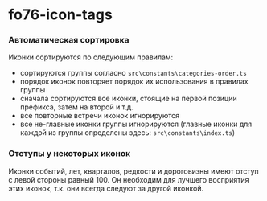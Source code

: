 # fo76-icon-tags


### Автоматическая сортировка

Иконки сортируются по следующим правилам:
 - сортируются группы согласно `src\constants\categories-order.ts`
 - порядок иконок повторяет порядок их использования в правилах группы
 - сначала сортируются все иконки, стоящие на первой позиции префикса, затем на второй и т.д.
 - все повторные встречи иконок игнорируются
 - все не-главные иконки группы игнорируются (главные иконки для каждой из группы определены здесь: `src\constants\index.ts`)


### Отступы у некоторых иконок

Иконки событий, лет, кварталов, редкости и дороговизны имеют отступ с левой стороны равный 100. Он необходим для лучшего восприятия этих иконок, т.к. они всегда следуют за другой иконкой.